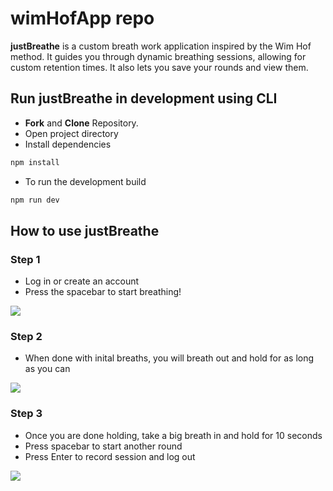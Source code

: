 # wimHofApp repo

**justBreathe** is a custom breath work application inspired by the Wim Hof method. It guides you through dynamic breathing sessions, 
allowing for custom retention times. It also lets you save your rounds and view them.

## Run justBreathe in development using CLI

- **Fork** and **Clone** Repository.
- Open project directory
- Install dependencies

```bash
npm install
```

- To run the development build

```bash
npm run dev
```

## How to use justBreathe


### Step 1
- Log in or create an account
- Press the spacebar to start breathing!

![](https://github.com/tlukasiewicz89/wimHofApp/blob/main/public/justBreatheIntro.gif)


### Step 2
- When done with inital breaths, you will breath out and hold for as long as you can

![](https://github.com/tlukasiewicz89/wimHofApp/blob/main/public/introPartTwoGIFFY.gif)


### Step 3
- Once you are done holding, take a big breath in and hold for 10 seconds
- Press spacebar to start another round 
- Press Enter to record session and log out

![](https://github.com/tlukasiewicz89/wimHofApp/blob/main/public/intoPartThreeGIFFY.gif)
